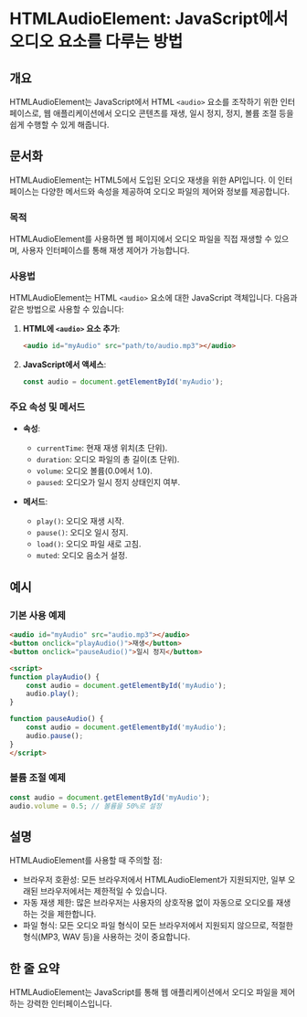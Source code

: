 <!--
Meta Description: # HTMLAudioElement: JavaScript에서 오디오 요소를 다루는 방법 ## 개요 HTMLAudioElement는 JavaScript에서 HTML `<audio>` 요소를 조작하기 위한 인터페이스로, 웹 애플리케이션에서 오디오 콘텐츠를 재생, 일시 정지,...
Meta Keywords: audio, 오디오, myaudio, htmlaudioelement는, html
-->

# HTMLAudioElement: JavaScript에서 오디오 요소를 다루는 방법

## 개요
HTMLAudioElement는 JavaScript에서 HTML `<audio>` 요소를 조작하기 위한 인터페이스로, 웹 애플리케이션에서 오디오 콘텐츠를 재생, 일시 정지, 정지, 볼륨 조절 등을 쉽게 수행할 수 있게 해줍니다.

## 문서화
HTMLAudioElement는 HTML5에서 도입된 오디오 재생을 위한 API입니다. 이 인터페이스는 다양한 메서드와 속성을 제공하여 오디오 파일의 제어와 정보를 제공합니다.

### 목적
HTMLAudioElement를 사용하면 웹 페이지에서 오디오 파일을 직접 재생할 수 있으며, 사용자 인터페이스를 통해 재생 제어가 가능합니다. 

### 사용법
HTMLAudioElement는 HTML `<audio>` 요소에 대한 JavaScript 객체입니다. 다음과 같은 방법으로 사용할 수 있습니다:

1. **HTML에 `<audio>` 요소 추가**:
   ```html
   <audio id="myAudio" src="path/to/audio.mp3"></audio>
   ```

2. **JavaScript에서 액세스**:
   ```javascript
   const audio = document.getElementById('myAudio');
   ```

### 주요 속성 및 메서드
- **속성**:
  - `currentTime`: 현재 재생 위치(초 단위).
  - `duration`: 오디오 파일의 총 길이(초 단위).
  - `volume`: 오디오 볼륨(0.0에서 1.0).
  - `paused`: 오디오가 일시 정지 상태인지 여부.

- **메서드**:
  - `play()`: 오디오 재생 시작.
  - `pause()`: 오디오 일시 정지.
  - `load()`: 오디오 파일 새로 고침.
  - `muted`: 오디오 음소거 설정.

## 예시
### 기본 사용 예제
```html
<audio id="myAudio" src="audio.mp3"></audio>
<button onclick="playAudio()">재생</button>
<button onclick="pauseAudio()">일시 정지</button>

<script>
function playAudio() {
    const audio = document.getElementById('myAudio');
    audio.play();
}

function pauseAudio() {
    const audio = document.getElementById('myAudio');
    audio.pause();
}
</script>
```

### 볼륨 조절 예제
```javascript
const audio = document.getElementById('myAudio');
audio.volume = 0.5; // 볼륨을 50%로 설정
```

## 설명
HTMLAudioElement를 사용할 때 주의할 점:
- 브라우저 호환성: 모든 브라우저에서 HTMLAudioElement가 지원되지만, 일부 오래된 브라우저에서는 제한적일 수 있습니다.
- 자동 재생 제한: 많은 브라우저는 사용자의 상호작용 없이 자동으로 오디오를 재생하는 것을 제한합니다.
- 파일 형식: 모든 오디오 파일 형식이 모든 브라우저에서 지원되지 않으므로, 적절한 형식(MP3, WAV 등)을 사용하는 것이 중요합니다.

## 한 줄 요약
HTMLAudioElement는 JavaScript를 통해 웹 애플리케이션에서 오디오 파일을 제어하는 강력한 인터페이스입니다.
